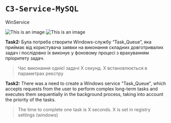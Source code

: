 # `C3-Service-MySQL`

 WinService
 
 ![This is an image](https://img.shields.io/badge/C%23-100%25-darkgreen) ![This is an image](https://img.shields.io/badge/version-1.0-lightblue)  
 
**Task2:** Була потреба створити Windows-службу “Task_Queue”, яка приймає від користувача заявки на виконання складних довготривалих задач і послідовно їх виконує у фоновому процесі з врахуванням пріоритету задач. 
> Час виконання однієї задачі Х секунд. X встановлюється в параметрах реєстру 

**Task2:** There was a need to create a Windows service "Task_Queue", which accepts requests from the user to perform complex long-term tasks and executes them sequentially in the background process, taking into account the priority of the tasks.

> The time to complete one task is X seconds. X is set in registry settings (windows)
